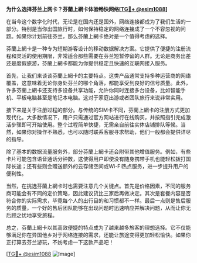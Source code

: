 **为什么选择芬兰上网卡？芬蘭上網卡体验畅快网络[[TG💪+ @esim1088](https://t.me/s/esim1088)]**

在当今这个数字化时代，无论是在国内还是国外，网络连接都成为了我们生活的一部分。特别是当你出国旅行时，如何保持稳定的网络连接成了一个不容忽视的问题。如果你计划前往芬兰，那么芬蘭上網卡绝对是一个值得考虑的选择。

芬蘭上網卡是一种专为短期游客设计的移动数据解决方案。它提供了便捷的注册流程和灵活的使用期限，非常适合那些需要在芬兰短暂停留的人群。无论是商务出差还是度假旅游，芬蘭上網卡都能为你提供稳定且快速的互联网接入服务。

首先，让我们来谈谈芬蘭上網卡的主要特点。这类产品通常支持多种运营商的网络覆盖，这意味着无论你身处芬兰的哪个角落，都能享受到良好的信号质量。此外，许多芬蘭上網卡还支持多设备共享功能，允许你同时连接多台设备，比如智能手机、平板电脑甚至是笔记本电脑。这对于家庭出游或者团队旅行来说非常实用。

接下来是关于注册过程的部分。与传统的SIM卡不同，芬蘭上網卡的注册方式更加现代化。大多数情况下，用户只需通过官方网站进行在线购买，并按照指引完成激活步骤即可开始使用。整个过程简单快捷，无需亲自前往实体店铺排队等候。当然，如果你对操作不熟悉，也可以随时联系客服寻求帮助，他们一般都会提供详尽的指导。

除了基本的数据流量服务外，部分芬蘭上網卡还会附带其他增值服务。例如，有些卡片可能包含语音通话分钟数，这使得用户即使没有随身携带手机也能轻松拨打国际长途；还有些则会赠送额外的云存储空间或Wi-Fi热点服务，进一步提升用户的便利性。

当然，在挑选芬蘭上網卡时也需要注意几个关键点。首先是价格因素，不同的服务商可能会有不同的定价策略，因此建议货比三家后再做决定。其次是套餐内容是否符合你的实际需求，毕竟每个人的出行目的和习惯都不一样。最后一点则是售后服务的质量，一个好的售后团队能够在出现问题时迅速响应并解决问题，从而让你无后顾之忧地享受旅程。

总之，芬蘭上網卡以其高效便捷的特点成为了越来越多旅客的理想选择。它不仅能够满足你在异国他乡对于网络连接的需求，还能让旅途变得更加轻松愉快。如果你正打算去芬兰游玩，不妨考虑一下这款产品吧！

[[TG💪+ @esim1088](https://t.me/s/esim1088) ![Image](https://i.postimg.cc/4NQfJmqS/Snipaste-2025-05-13-00-14-12.png)]